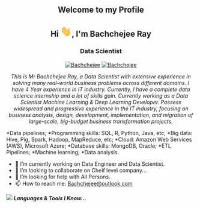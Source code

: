 <h2 align="center"> Welcome to my Profile </h>
<p align="center">
<h2 align="center">Hi <img src="https://raw.githubusercontent.com/ABSphreak/ABSphreak/master/gifs/Hi.gif" width="30px">, I'm Bachchejee Ray</h2>
<h3 align="center">Data Scientist</h3>
<p align="center">
<a href="https://www.linkedin.com/in/bachchejee-ray-5b3457130/" target="blank"><img align="center" src="https://cdn.jsdelivr.net/npm/simple-icons@3.0.1/icons/linkedin.svg" alt="Bachchejee" height="30" width="40" /></a>
<a href="https://www.facebook.com/bachchejee.ray" target="blank"><img align="center" src="https://cdn.jsdelivr.net/npm/simple-icons@3.0.1/icons/facebook.svg" alt="Bachchejee" height="30" width="40" /></a>
</p>
</p>



<p align="center">
  <em> This is Mr Bachchejee Ray, a Data Scientist with extensive experience in solving many real-world business problems across different domains. I have 4 Year experience in IT industry. Currently, I have a complete data science internship and a lot of skills gain. Currently working as a Data Scientist Machine Learning & Deep Learning Developer. Possess widespread and progressive experience in the IT industry, focusing on business analysis, design, development, implementation, and migration of large-scale, big-budget business transformation projects.
  </em> 
<p>
*Data pipelines;
*Programming skills: SQL, R, Python, Java, etc;
*Big data: Hive, Pig, Spark, Hadoop, MapReduce, etc;
*Cloud: Amazon Web Services (AWS), Microsoft Azure;
*Database skills: MongoDB, Oracle;
*ETL Pipelines;
*Machine learning;
*Data analysis. 
</p>

- 🔭 I’m currently working on Data Engineer and Data Scientist.
- 👯 I’m looking to collaborate on Cheif level company...
- 🤔 I’m looking for help with All Persons.
- 📫 How to reach me: Bachchejee@outlook.com
 

<img src="https://media.giphy.com/media/ObNTw8Uzwy6KQ/giphy.gif" width="30px">&nbsp;***Languages & Tools I Know...***
<p align="left">
  

</p></code>
